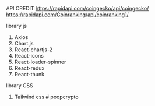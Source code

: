 API CREDIT
https://rapidapi.com/coingecko/api/coingecko/
https://rapidapi.com/Coinranking/api/coinranking1/

library js

1. Axios
2. Chart.js
3. React-chartjs-2
4. React-icons
5. React-loader-spinner
6. React-redux
7. React-thunk

library CSS

1. Tailwind css
#   p o o p c r y p t o  
 